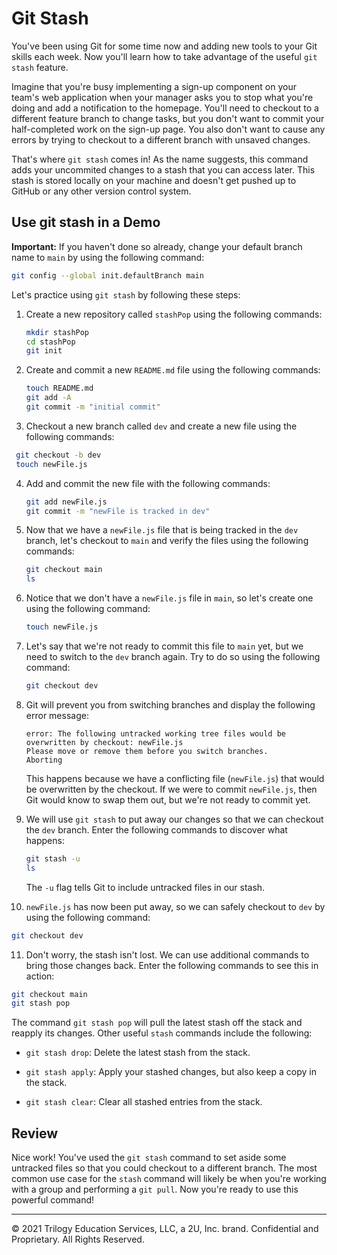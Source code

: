 # Git Stash

You've been using Git for some time now and adding new tools to your Git skills each week. Now you'll learn how to take advantage of the useful `git stash` feature.

Imagine that you're busy implementing a sign-up component on your team's web application when your manager asks you to stop what you're doing and add a notification to the homepage. You'll need to checkout to a different feature branch to change tasks, but you don't want to commit your half-completed work on the sign-up page. You also don't want to cause any errors by trying to checkout to a different branch with unsaved changes.

That's where `git stash` comes in! As the name suggests, this command adds your uncommited changes to a stash that you can access later. This stash is stored locally on your machine and doesn't get pushed up to GitHub or any other version control system.

## Use git stash in a Demo

**Important:** If you haven't done so already, change your default branch name to `main` by using the following command:

```sh
git config --global init.defaultBranch main
```

Let's practice using `git stash` by following these steps:

1. Create a new repository called `stashPop` using the following commands:

   ```sh
   mkdir stashPop
   cd stashPop
   git init
   ```

2. Create and commit a new `README.md` file using the following commands:

   ```sh
   touch README.md
   git add -A
   git commit -m "initial commit"
   ```

3. Checkout a new branch called `dev` and create a new file using the following commands:

  ```sh
   git checkout -b dev
   touch newFile.js
   ```

4. Add and commit the new file with the following commands:

   ```sh
   git add newFile.js
   git commit -m "newFile is tracked in dev"
   ```

5. Now that we have a `newFile.js` file that is being tracked in the `dev` branch, let's checkout to `main` and verify the files using the following commands:

   ```sh
   git checkout main
   ls
   ```

6. Notice that we don't have a `newFile.js` file in `main`, so let's create one using the following command:

   ```sh
   touch newFile.js
   ```

7. Let's say that we're not ready to commit this file to `main` yet, but we need to switch to the `dev` branch again. Try to do so using the following command:

   ```sh
   git checkout dev
   ```

8. Git will prevent you from switching branches and display the following error message:

   ```text
   error: The following untracked working tree files would be overwritten by checkout: newFile.js
   Please move or remove them before you switch branches.
   Aborting
   ```

   This happens because we have a conflicting file (`newFile.js`) that would be overwritten by the checkout. If we were to commit `newFile.js`, then Git would know to swap them out, but we're not ready to commit yet.

9. We will use `git stash` to put away our changes so that we can checkout the `dev` branch. Enter the following commands to discover what happens:

   ```sh
   git stash -u
   ls
   ```

   The `-u` flag tells Git to include untracked files in our stash. 

10. `newFile.js` has now been put away, so we can safely checkout to `dev` by using the following command:

   ```sh
   git checkout dev
   ```

11. Don't worry, the stash isn't lost. We can use additional commands to bring those changes back. Enter the following commands to see this in action:

   ```sh
   git checkout main
   git stash pop
   ```

The command `git stash pop` will pull the latest stash off the stack and reapply its changes. Other useful `stash` commands include the following:

  * `git stash drop`: Delete the latest stash from the stack.

  * `git stash apply`: Apply your stashed changes, but also keep a copy in the stack.

  * `git stash clear`: Clear all stashed entries from the stack.

## Review

Nice work! You've used the `git stash` command to set aside some untracked files so that you could checkout to a different branch. The most common use case for the `stash` command will likely be when you're working with a group and performing a `git pull`. Now you're ready to use this powerful command!

---

© 2021 Trilogy Education Services, LLC, a 2U, Inc. brand. Confidential and Proprietary. All Rights Reserved.
